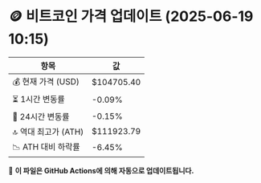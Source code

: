 # 🪙 비트코인 가격 업데이트 (2025-06-19 10:15)

| 항목                | 값 |
|--------------------|----------------|
| 💰 현재 가격 (USD) | $104705.40 |
| ⏳ 1시간 변동률    | -0.09% |
| 📆 24시간 변동률   | -0.15% |
| 🔝 역대 최고가 (ATH) | $111923.79 |
| 📉 ATH 대비 하락률 | -6.45% |

🔄 **이 파일은 GitHub Actions에 의해 자동으로 업데이트됩니다.**
